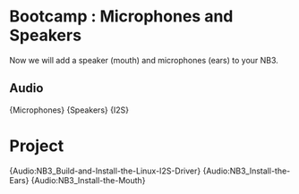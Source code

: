 # Bootcamp : Microphones and Speakers
Now we will add a speaker (mouth) and microphones (ears) to your NB3.

## Audio
{Microphones}
{Speakers}
{I2S}

# Project
{Audio:NB3_Build-and-Install-the-Linux-I2S-Driver}
{Audio:NB3_Install-the-Ears}
{Audio:NB3_Install-the-Mouth}
